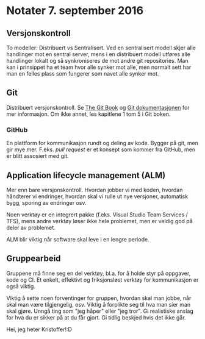 # Notater 7. september 2016

## Versjonskontroll

To modeller: Distribuert vs Sentralisert. Ved en sentralisert modell skjer alle handlinger mot en sentral server, mens i en distribuert modell utføres alle handlinger lokalt og så synkroniseres de mot andre git repositories. Man kan i prinsippet ha et team hvor alle synker mot alle, men normalt sett har man en felles plass som fungerer som navet alle synker mot.  

## Git

Distribuert versjonskontroll. Se [The Git Book](https://git-scm.com/book/en/v2) og [Git dokumentasjonen](http://www.git-scm.com/doc) for mer informasjon. Om ikke annet, les kapitlene 1 tom 5 i Git boken. 

### GitHub
En plattform for kommunikasjon rundt og deling av kode. Bygger på git, men gir mye mer. F.eks. *pull request* er et konsept som kommer fra GitHub, men er blitt assosiert med git. 

## Application lifecycle management (ALM)

Mer enn bare versjonskontroll. Hvordan jobber vi med koden, hvordan håndterer vi endringer, hvordan skal vi rulle ut nye versjoner, automatisk bygg, sporing av endringer osv. 

Noen verktøy er en integrert pakke (f.eks. Visual Studio Team Services / TFS), mens andre verktøy løser ikke hele problemet, men er veldig god på deler av problemet. 

ALM blir viktig når software skal leve i en lengre periode. 

## Gruppearbeid

Gruppene må finne seg en del verktøy, bl.a. for å holde styr på oppgaver, kode og CI. Et enkelt, effektivt og friksjonsløst verktøy for kommunikasjon er også viktig. 

Viktig å sette noen forventinger for gruppen, hvordan skal man jobbe, når skal man være tilgjengelig, osv. Viktig å forplikte seg til hva man sier man skal gjøre. Unngå ting som "jeg håper" eller "jeg tror". Gi realistiske anslag for hva du er sikker på at du får gjort. Gi tidlig beskjed hvis det ikke går. 

Hei, jeg heter Kristoffer!:D
